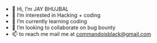 - 👋 Hi, I’m JAY BHUJBAL
- 👀 I’m interested in Hacking + coding
- 🌱 I’m currently learning coding
- 💞️ I’m looking to collaborate on bug bounty
- 📫 to reach me mail me at commandoisblack@gmail.com

<!---
9854-bot/9854-bot is a ✨ special ✨ repository because its `README.md` (this file) appears on your GitHub profile.
You can click the Preview link to take a look at your changes.
--->
